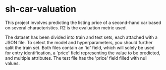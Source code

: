 # sh-car-valuation

This project involves predicting the listing price of a second-hand car based on several characteristics. R2 is the evaluation metric used.

The dataset has been divided into train and test sets, each attached with a JSON file. To select the model and hyperparameters, you should further split the train set. Both files contain an 'id' field, which will solely be used for entry identification, a 'price' field representing the value to be predicted, and multiple attributes. The test file has the 'price' field filled with null values.
